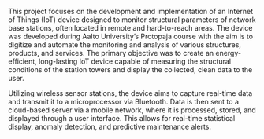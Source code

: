 This project focuses on the development and implementation of an Internet of Things 
(IoT) device designed to monitor structural parameters of network base stations, 
often located in remote and hard-to-reach areas. The device was developed during 
Aalto University’s Protopaja course with the aim is to digitize and automate the 
monitoring and analysis of various structures, products, and services. The primary 
objective was to create an energy-efficient, long-lasting IoT device capable of 
measuring the structural conditions of the station towers and display the collected, 
clean data to the user. 
 

Utilizing wireless sensor stations, the device aims to capture real-time data and transmit it 
to a microprocessor via Bluetooth. Data is then sent to a cloud-based server via a 
mobile network, where it is processed, stored, and displayed through a user 
interface. This allows for real-time statistical display, anomaly detection, and 
predictive maintenance alerts. 

